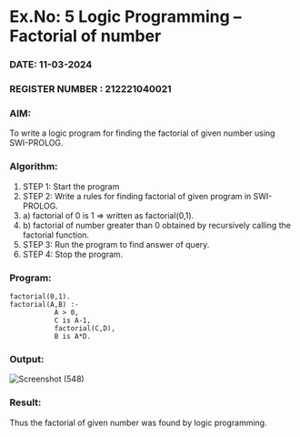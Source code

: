 # Ex.No: 5   Logic Programming – Factorial of number   
### DATE: 11-03-2024                                                                           
### REGISTER NUMBER : 212221040021
### AIM: 
To  write  a logic program for finding the factorial of given number using SWI-PROLOG. 
### Algorithm:
1. STEP 1: Start the program
2. STEP 2:  Write a rules for finding factorial of given program in SWI-PROLOG.
3.   a)	factorial of 0 is 1 => written as factorial(0,1).
4.   b)	factorial of number greater than 0 obtained by recursively calling the factorial    function.
5. STEP 3: Run the program  to find answer of  query.
6. STEP 4: Stop the program.

### Program:
```
factorial(0,1).
factorial(A,B) :-  
           A > 0, 
           C is A-1,
           factorial(C,D),
           B is A*D.
```


### Output:
![Screenshot (548)](https://github.com/ashmistalin/AI_Lab_2023-24_ashmi/assets/103128410/00fb9ba4-a204-46d3-83bf-4be4c78acaff)



### Result:
Thus the factorial of given number was found by logic programming. 
